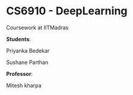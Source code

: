 # CS6910 - DeepLearning

Coursework at IITMadras

**Students**: 

Priyanka Bedekar

Sushane Parthan


**Professor**: 

Mitesh kharpa
